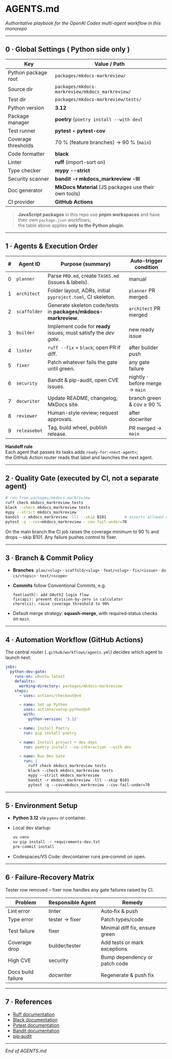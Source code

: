 # AGENTS.md
*Authoritative playbook for the OpenAI Codex multi-agent workflow in this monorepo*

---

## 0 · Global Settings ( Python side only )
| Key                  | Value / Path                                                  |
| -------------------- | ------------------------------------------------------------- |
| Python package root  | `packages/mkdocs-markreview/`                                 |
| Source dir           | `packages/mkdocs-markreview/mkdocs_markreview/`               |
| Test dir             | `packages/mkdocs-markreview/tests/`                           |
| Python version       | **3.12**                                                      |
| Package manager      | **poetry** (`poetry install --with dev`)                      |
| Test runner          | **pytest** + **pytest-cov**                                   |
| Coverage thresholds  | 70 % (feature branches) → 90 % (`main`)                       |
| Code formatter       | **black**                                                     |
| Linter               | **ruff** (import-sort on)                                     |
| Type checker         | **mypy --strict**                                             |
| Security scanner     | **bandit -r mkdocs_markreview -lll**                          |
| Doc generator        | **MkDocs Material** (JS packages use their own tools)         |
| CI provider          | **GitHub Actions**                                            |

> **JavaScript packages** in this repo use **pnpm workspaces** and have their own `package.json` workflows;  
> the table above applies **only to the Python plugin**.

---

## 1 · Agents & Execution Order

| # | Agent ID    | Purpose (summary)                                                       | Auto-trigger condition          |
|---|-------------|-------------------------------------------------------------------------|---------------------------------|
| 0 | `planner`   | Parse `PRD.md`, create `TASKS.md` (issues & labels).                    | manual                          |
| 1 | `architect` | Folder layout, ADRs, initial `pyproject.toml`, CI skeleton.             | `planner` PR merged             |
| 2 | `scaffolder`| Generate skeleton code/tests in **packages/mkdocs-markreview**.        | `architect` PR merged           |
| 3 | `builder`   | Implement code for **ready** issues; must satisfy the *dev gate*.      | new ready issue                 |
| 4 | `linter`    | `ruff --fix` + `black`; open PR if diff.                               | after builder push              |
| 5 | `fixer`     | Patch whatever fails the gate until green.                             | any gate failure                |
| 6 | `security`  | Bandit & pip-audit, open CVE issues.                                   | nightly · before merge → `main` |
| 7 | `docwriter` | Update README, changelog, MkDocs site.                                 | branch green & cov ≥ 90 %       |
| 8 | `reviewer`  | Human-style review; request approvals.                                 | after docwriter                 |
| 9 | `releasebot`| Tag, build wheel, publish release.                                     | PR merged → `main`              |

**Handoff rule**  
Each agent that passes its tasks adds `ready-for:<next-agent>`;  
the GitHub Action router reads that label and launches the next agent.

---

## 2 · Quality Gate (executed by CI, not a separate agent)

```bash
# run from packages/mkdocs-markreview
ruff check mkdocs_markreview tests
black --check mkdocs_markreview tests
mypy --strict mkdocs_markreview
bandit -r mkdocs_markreview -lll --skip B101        # asserts allowed on feature branches
pytest -q --cov=mkdocs_markreview --cov-fail-under=70
```

On the main branch the CI job raises the coverage minimum to 90 % and drops --skip B101.
Any failure pushes control to fixer.

---

## 3 · Branch & Commit Policy

* **Branches**  `plan/<slug>` · `scaffold/<slug>` · `feat/<slug>` · `fix/<issue>` · `docs/<topic>` · `test/<scope>`
* **Commits** follow Conventional Commits, e.g.

  ```
  feat(auth): add OAuth2 login flow
  fix(api): prevent division‑by‑zero in calculator
  chore(ci): raise coverage threshold to 90%
  ```
* Default merge strategy: **squash‑merge**, with required‑status checks on `main`.

---

## 4 · Automation Workflow (GitHub Actions)

The central router (`.github/workflows/agents.yml`) decides which agent to launch next:

```yaml
jobs:
  python-dev-gate:
    runs-on: ubuntu-latest
    defaults:
      working-directory: packages/mkdocs-markreview
    steps:
      - uses: actions/checkout@v4

      - name: Set up Python
        uses: actions/setup-python@v5
        with:
          python-version: '3.12'

      - name: Install Poetry
        run: pip install poetry

      - name: Install project + dev deps
        run: poetry install --no-interaction --with dev

      - name: Run Dev Gate
        run: |
          ruff check mkdocs_markreview tests
          black --check mkdocs_markreview tests
          mypy --strict mkdocs_markreview
          bandit -r mkdocs_markreview -lll --skip B101
          pytest -q --cov=mkdocs_markreview --cov-fail-under=70

```

---

## 5 · Environment Setup

* **Python 3.12** via `pyenv` or container.
* Local dev startup:

  ```bash
  uv venv
  uv pip install -r requirements-dev.txt
  pre-commit install
  ```
* Codespaces/VS Code: devcontainer runs pre‑commit on open.

---

## 6 · Failure‑Recovery Matrix
Tester row removed – fixer now handles any gate failures raised by CI.

| Problem            | Responsible Agent | Remedy                         |
| ------------------ | ----------------- | ------------------------------ |
| Lint error         | linter            | Auto‑fix & push                |
| Type error         | tester → fixer    | Patch types/code               |
| Test failure       | fixer             | Minimal diff fix, ensure green |
| Coverage drop      | builder/tester    | Add tests or mark exceptions   |
| High CVE           | security          | Bump dependency or patch code  |
| Docs build failure | docwriter         | Regenerate & push fix          |

---

## 7 · References

* [Ruff documentation](https://docs.astral.sh/ruff/)
* [Black documentation](https://black.readthedocs.io/)
* [Pytest documentation](https://docs.pytest.org/)
* [Bandit documentation](https://bandit.readthedocs.io/)
* [pip‑audit](https://pypi.org/project/pip-audit/)

---

*End of AGENTS.md*
